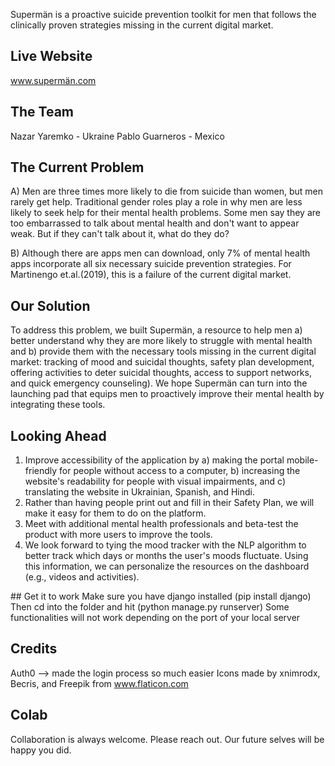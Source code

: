 Supermän is a proactive suicide prevention toolkit for men that follows the clinically proven strategies missing in the current digital market.

## Live Website
www.supermän.com

## The Team
Nazar Yaremko - Ukraine
Pablo Guarneros - Mexico 

## The Current Problem

 A) Men are three times more likely to die from suicide than women, but men rarely get help. Traditional gender roles play a role in why men are less likely to seek help for their mental health problems. Some men say they are too embarrassed to talk about mental health and don't want to appear weak. But if they can't talk about it, what do they do? 

 B) Although there are apps men can download, only 7% of mental health apps incorporate all six necessary suicide prevention strategies. For Martinengo et.al.(2019), this is a failure of the current digital market.
  
## Our Solution 
To address this problem, we built Supermän, a resource to help men a) better understand why they are more likely to struggle with mental health and b) provide them with the necessary tools missing in the current digital market: tracking of mood and suicidal thoughts, safety plan development, offering activities to deter suicidal thoughts, access to support networks, and quick emergency counseling). We hope Supermän can turn into the launching pad that equips men to proactively improve their mental health by integrating these tools.

## Looking Ahead
1. Improve accessibility of the application by a) making the portal mobile-friendly for people without access to a computer, b) increasing the website's readability for people with visual impairments, and c) translating the website in Ukrainian, Spanish, and Hindi.
2. Rather than having people print out and fill in their Safety Plan, we will make it easy for them to do on the platform.
3. Meet with additional mental health professionals and beta-test the product with more users to improve the tools.
4. We look forward to tying the mood tracker with the NLP algorithm to better track which days or months the user's moods fluctuate. Using this information, we can personalize the resources on the dashboard (e.g., videos and activities).

## Get it to work
Make sure you have django installed (pip install django)
Then cd into the folder and hit (python manage.py runserver)
Some functionalities will not work depending on the port of your local server

## Credits
Auth0 --> made the login process so much easier
Icons made by xnimrodx, Becris, and Freepik from www.flaticon.com

## Colab
Collaboration is always welcome. Please reach out. Our future selves will be happy you did.